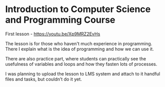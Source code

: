 # Introduction to Computer Science and Programming Course

First lesson - https://youtu.be/Xp9MRZ2EvHs

The lesson is for those who haven't much experience in programming. There I explain what is the idea of programming and how we can use it.

There are also practice part, where students can practically see the usefulness of variables and loops and how they fasten lots of processes.

I was planning to upload the lesson to LMS system and attach to it handful files and tasks, but couldn’t do it yet.
